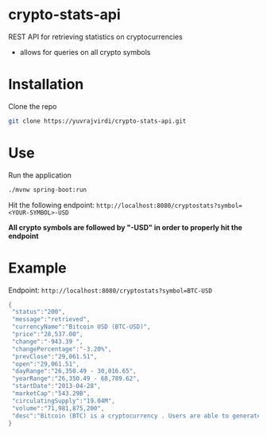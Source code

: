 # crypto-stats-api
REST API for retrieving statistics on cryptocurrencies

* allows for queries on all crypto symbols

# Installation

Clone the repo

```bash
git clone https://yuvrajvirdi/crypto-stats-api.git
```

# Use

Run the application

```bash
./mvnw spring-boot:run
```

Hit the following endpoint: `http://localhost:8080/cryptostats?symbol=<YOUR-SYMBOL>-USD`

**All crypto symbols are followed by "-USD" in order to properly hit the endpoint**

# Example

Endpoint: `http://localhost:8080/cryptostats?symbol=BTC-USD`

 ```java
{
  "status":"200",
  "message":"retrieved",
  "currencyName":"Bitcoin USD (BTC-USD)",
  "price":"28,537.00",
  "change":"-943.39 ",
  "changePercentage":"-3.20%",
  "prevClose":"29,061.51",
  "open":"29,061.51",
  "dayRange":"26,350.49 - 30,016.65",
  "yearRange":"26,350.49 - 68,789.62",
  "startDate":"2013-04-28",
  "marketCap":"543.29B",
  "circulatingSupply":"19.04M",
  "volume":"71,981,875,200",
  "desc":"Bitcoin (BTC) is a cryptocurrency . Users are able to generate BTC through the process of mining. Bitcoin has a current supply of 19,037,437. The last known price of Bitcoin is 29,610.99377613 USD and is down -3.89 over the last 24 hours. It is currently trading on 9423 active market(s) with $73,466,920,005.65 traded over the last 24 hours. More information can be found at https://bitcoin.org/."
}
 ```
